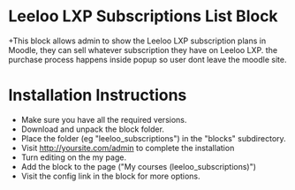 # Leeloo LXP Subscriptions List Block
+This block allows admin to show the Leeloo LXP subscription plans in Moodle, they can sell whatever subscription they have on Leeloo LXP. the purchase process happens inside popup so user dont leave the moodle site. 


Installation Instructions
=========================

* Make sure you have all the required versions.
* Download and unpack the block folder.
* Place the folder (eg "leeloo_subscriptions") in the "blocks" subdirectory.
* Visit http://yoursite.com/admin to complete the installation
* Turn editing on the my page.
* Add the block to the page ("My courses (leeloo_subscriptions)")
* Visit the config link in the block for more options.